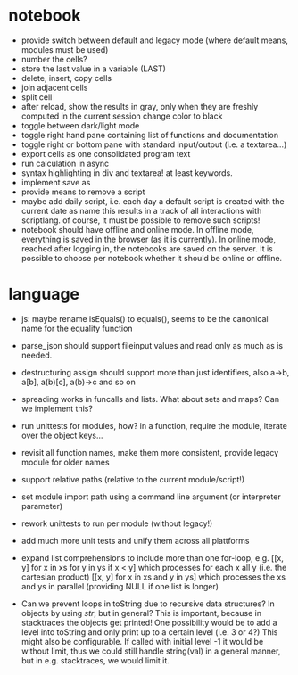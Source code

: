 # notebook

* provide switch between default and legacy mode (where default means, modules must be used)
* number the cells?
* store the last value in a variable (LAST)
* delete, insert, copy cells
* join adjacent cells
* split cell
* after reload, show the results in gray, only when they are freshly computed in the current session change color to black
* toggle between dark/light mode
* toggle right hand pane containing list of functions and documentation
* toggle right or bottom pane with standard input/output (i.e. a textarea...)
* export cells as one consolidated program text
* run calculation in async
* syntax highlighting in div and textarea! at least keywords.
* implement save as
* provide means to remove a script
* maybe add daily script, i.e. each day a default script is created with the current date as name this results in a track of all interactions with scriptlang. of course, it must be possible to remove such scripts!
* notebook should have offline and online mode. In offline mode, everything is saved in the browser (as it is currently). In online mode, reached after logging in, the notebooks are saved on the server. It is possible to choose per notebook whether it should be online or offline.

# language

* js: maybe rename isEquals() to equals(), seems to be the canonical name for the equality function
* parse_json should support fileinput values and read only as much as is needed.
* destructuring assign should support more than just identifiers, also a->b, a[b], a(b)[c], a(b)->c and so on
* spreading works in funcalls and lists. What about sets and maps? Can we implement this?

* run unittests for modules, how? in a function, require the module, iterate over the object keys...
* revisit all function names, make them more consistent, provide legacy module for older names
* support relative paths (relative to the current module/script!)
* set module import path using a command line argument (or interpreter parameter)

* rework unittests to run per module (without legacy!)
* add much more unit tests and unify them across all plattforms

* expand list comprehensions to include more than one for-loop, e.g. 
  [[x, y] for x in xs for y in ys if x < y] which processes for each x all y (i.e. the cartesian product)
  [[x, y] for x in xs and y in ys]          which processes the xs and ys in parallel (providing NULL if one list is longer)

* Can we prevent loops in toString due to recursive data structures? In objects by using _str_, but in general? This is important, because in stacktraces the objects get printed!
  One possibility would be to add a level into toString and only print up to a certain level (i.e. 3 or 4?) This might also be configurable. If called with initial level -1
  it would be without limit, thus we could still handle string(val) in a general manner, but in e.g. stacktraces, we would limit it.
